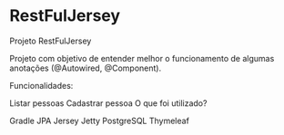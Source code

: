 # RestFulJersey

Projeto RestFulJersey

Projeto com objetivo de entender melhor o funcionamento de algumas anotações (@Autowired, @Component).

Funcionalidades:

Listar pessoas
Cadastrar pessoa
O que foi utilizado?

Gradle
JPA
Jersey
Jetty
PostgreSQL
Thymeleaf
